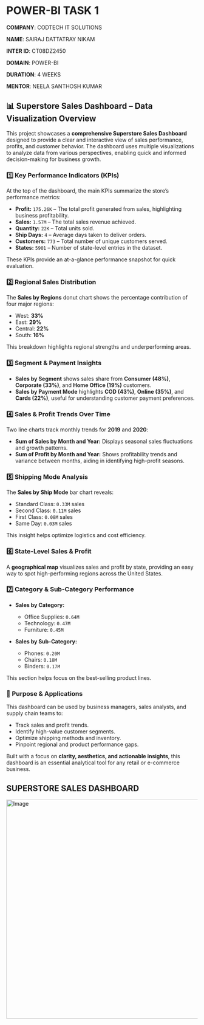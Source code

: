 # POWER-BI TASK 1

**COMPANY**: CODTECH IT SOLUTIONS

**NAME**: SAIRAJ DATTATRAY NIKAM

**INTER ID**: CT08DZ2450

**DOMAIN**: POWER-BI 

**DURATION**: 4 WEEKS

**MENTOR**: NEELA SANTHOSH KUMAR

## 📊 Superstore Sales Dashboard – Data Visualization Overview

This project showcases a **comprehensive Superstore Sales Dashboard** designed to provide a clear and interactive view of sales performance, profits, and customer behavior. The dashboard uses multiple visualizations to analyze data from various perspectives, enabling quick and informed decision-making for business growth.

### **1️⃣ Key Performance Indicators (KPIs)**

At the top of the dashboard, the main KPIs summarize the store’s performance metrics:

* **Profit:** `175.26K` – The total profit generated from sales, highlighting business profitability.
* **Sales:** `1.57M` – The total sales revenue achieved.
* **Quantity:** `22K` – Total units sold.
* **Ship Days:** `4` – Average days taken to deliver orders.
* **Customers:** `773` – Total number of unique customers served.
* **States:** `5901` – Number of state-level entries in the dataset.

These KPIs provide an at-a-glance performance snapshot for quick evaluation.

### **2️⃣ Regional Sales Distribution**

The **Sales by Regions** donut chart shows the percentage contribution of four major regions:

* West: **33%**
* East: **29%**
* Central: **22%**
* South: **16%**

This breakdown highlights regional strengths and underperforming areas.

### **3️⃣ Segment & Payment Insights**

* **Sales by Segment** shows sales share from **Consumer (48%)**, **Corporate (33%)**, and **Home Office (19%)** customers.
* **Sales by Payment Mode** highlights **COD (43%)**, **Online (35%)**, and **Cards (22%)**, useful for understanding customer payment preferences.

### **4️⃣ Sales & Profit Trends Over Time**

Two line charts track monthly trends for **2019** and **2020**:

* **Sum of Sales by Month and Year:** Displays seasonal sales fluctuations and growth patterns.
* **Sum of Profit by Month and Year:** Shows profitability trends and variance between months, aiding in identifying high-profit seasons.

### **5️⃣ Shipping Mode Analysis**

The **Sales by Ship Mode** bar chart reveals:

* Standard Class: `0.33M` sales
* Second Class: `0.11M` sales
* First Class: `0.08M` sales
* Same Day: `0.03M` sales

This insight helps optimize logistics and cost efficiency.

### **6️⃣ State-Level Sales & Profit**

A **geographical map** visualizes sales and profit by state, providing an easy way to spot high-performing regions across the United States.

### **7️⃣ Category & Sub-Category Performance**

* **Sales by Category:**

  * Office Supplies: `0.64M`
  * Technology: `0.47M`
  * Furniture: `0.45M`
* **Sales by Sub-Category:**

  * Phones: `0.20M`
  * Chairs: `0.18M`
  * Binders: `0.17M`

This section helps focus on the best-selling product lines.

### **📌 Purpose & Applications**

This dashboard can be used by business managers, sales analysts, and supply chain teams to:

* Track sales and profit trends.
* Identify high-value customer segments.
* Optimize shipping methods and inventory.
* Pinpoint regional and product performance gaps.

Built with a focus on **clarity, aesthetics, and actionable insights**, this dashboard is an essential analytical tool for any retail or e-commerce business.

## SUPERSTORE SALES DASHBOARD

<img width="1025" height="577" alt="Image" src="https://github.com/user-attachments/assets/3cc0815c-6c61-40e8-9259-ff28edba3f89" />


